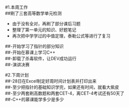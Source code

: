 #1.本周工作  
  ##刷了三套高等数学单元检测  
- 由于没有全对，再刷了部分课后习题  
- 整理了第一单元的知识、好题笔记  
- 再次把中学学过的中值定理，泰勒公式等进行了复习  

 ##-开始学习了指针的部分知识  
 ##-开始在慕课上学习C++  
 ##-卸载了杀毒软件，让DEV成功运行  
##-演讲决赛 
 
#2.下周计划  
##-28日在Excel制定好周时间计划表并打印出来  
##-至少把指针的基础知识学完，如果还有时间，就看大紫皮  
##-至少两套刷高数题和两套CET-4，离CET-4考试还有50天了  
##-C++的慕课能学多少是多少  
